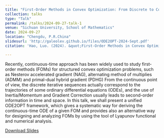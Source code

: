 ```yaml
---
title: "First-Order Methods in Convex Optimization: From Discrete to Continuous and Vice-versa"
collection: talks
type: "Talk"
permalink: /talks/2024-09-27-talk-1
venue: "Sichuan University, School of Mathematics"
date: 2024-09-27
location: "Chengdu, P.R.China"
slidesurl: 'http://galeolev.github.io/files/ODE2OPT-2024-Sept.pdf'
citation: 'Hao, Luo. (2024). &quot;First-Order Methods in Convex Optimization: From Discrete to Continuous and Vice-versa &quot; <i>Technical Report</i>.'

---
```


Recently, continuous-time approach has been widely used to study first-order methods (FOMs) for structured convex optimization problems, such as Nesterov accelerated gradient (NAG), alternating method of multiplies (ADMM) and primal-dual hybrid gradient (PDHG) From the continuous point of view, the discrete iterative sequences actually correspond to the trajectories of some ordinary differential equations (ODEs), and the use of Inertia/Momentum and Gradient Correction usually leads to second-order information in time and space. In this talk, we shall present a unified ODE2OPT framework, which gives a systematic way for deriving the continuous-time ODE of a given FOM and provides also an alternative way for designing and analyzing FOMs by using the tool of Lyapunov functional and numerical analysis. 

[ Download Slides](http://galeolev.github.io/files/ODE2OPT-2024-Sept.pdf)

